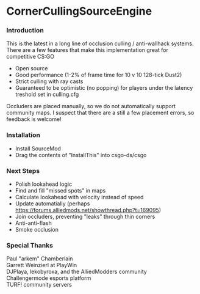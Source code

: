 # CornerCullingSourceEngine

### Introduction
This is the latest in a long line of occlusion culling / anti-wallhack systems.  
There are a few features that make this implementation great for competitive CS:GO
- Open source
- Good performance (1-2% of frame time for 10 v 10 128-tick Dust2)
- Strict culling with ray casts
- Guaranteed to be optimistic (no popping) for players under the latency treshold set in culling.cfg

Occluders are placed manually, so we do not automatically support community maps. I suspect that there are a still a few placement errors, so feedback is welcome!

### Installation
- Install SourceMod  
- Drag the contents of "InstallThis" into csgo-ds/csgo  

### Next Steps
- Polish lookahead logic  
- Find and fill "missed spots" in maps  
- Calculate lookahead with velocity instead of speed  
- Update automatially (perhaps https://forums.alliedmods.net/showthread.php?t=169095)  
- Join occluders, preventing "leaks" through thin corners  
- Anti-anti-flash  
- Smoke occlusion  

### Special Thanks
Paul "arkem" Chamberlain  
Garrett Weinzierl at PlayWin  
DJPlaya, lekobyroxa, and the AlliedModders community  
Challengermode esports platform  
TURF! community servers  
